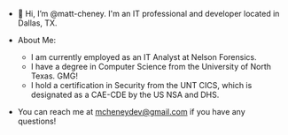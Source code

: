 - 👋 Hi, I’m @matt-cheney. I'm an IT professional and developer located in Dallas, TX.

- About Me: 
    - I am currently employed as an IT Analyst at Nelson Forensics.
    - I have a degree in Computer Science from the University of North Texas. GMG!
    - I hold a certification in Security from the UNT CICS, which is designated as a CAE-CDE by the US NSA and DHS.

- You can reach me at mcheneydev@gmail.com if you have any questions!
